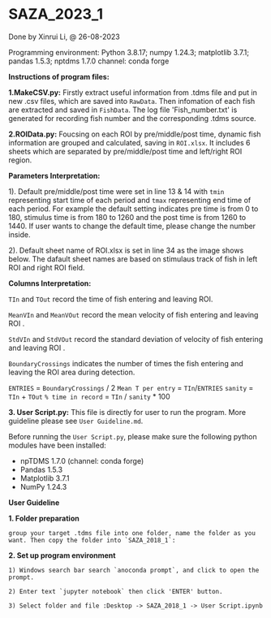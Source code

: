 # SAZA_2023_1
Done by Xinrui Li, @ 26-08-2023

Programming environment: Python 3.8.17;
numpy 1.24.3; matplotlib 3.7.1; pandas 1.5.3; nptdms 1.7.0 channel: conda forge

**Instructions of program files:**

**1.MakeCSV.py:** Firstly extract useful information from .tdms file and put in new .csv files, which are saved into `RawData`. Then infomation of each fish are extracted and saved in `FishData`. The log file 'Fish_number.txt'  is generated for recording fish number and the corresponding .tdms source.

**2.ROIData.py:** Foucsing on each ROI by pre/middle/post time, dynamic fish information are grouped and calculated, saving in `ROI.xlsx`. It includes 6 sheets which are separated by pre/middle/post time and left/right ROI region. 

**Parameters Interpretation:**

  1). Default pre/middle/post time were set in line 13 & 14 with `tmin` representing start time of each period and `tmax` representing end time of each period. For example the default setting indicates pre time is from 0 to 180, stimulus time is from 180 to 1260 and the post time is from 1260 to 1440. If user wants to change the default time, please change the number inside.
  
  2). Default sheet name of ROI.xlsx is set in line 34 as the image shows below. The dafault sheet names are based on stimulaus track of fish in left ROI and right ROI field.

**Columns Interpretation:**

`TIn` and `TOut` record the time of fish entering and leaving ROI.

`MeanVIn` and `MeanVOut` record the mean velocity of fish entering and leaving ROI .

`StdVIn` and `StdVOut` record the standard deviation of velocity of fish entering and leaving ROI .

`BoundaryCrossings` indicates the number of times the fish entering and leaving the ROI area during detection.

`ENTRIES` = `BoundaryCrossings` / 2
`Mean T per entry` = `TIn`/`ENTRIES`
`sanity` = `TIn` + `TOut`
`% time in record` = `TIn` / `sanity` * 100 

**3. User Script.py:** This file is directly for user to run the program. More guideline please see `User Guideline.md`.

Before running the `User Script.py`, please make sure the following python modules have been installed:

- npTDMS 1.7.0 (channel: conda forge)
- Pandas 1.5.3
- Matplotlib 3.7.1
- NumPy 1.24.3


**User Guideline**

**1. Folder preparation**

    group your target .tdms file into one folder, name the folder as you want. Then copy the folder into `SAZA_2018_1`:

**2. Set up program environment**

    1) Windows search bar search `anoconda prompt`, and click to open the prompt.

    2) Enter text `jupyter notebook` then click 'ENTER' button.

    3) Select folder and file :Desktop -> SAZA_2018_1 -> User Script.ipynb
